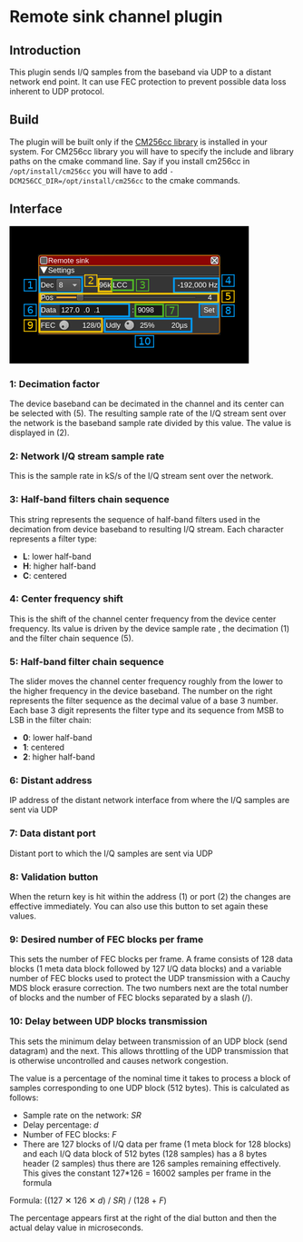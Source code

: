 <h1>Remote sink channel plugin</h1>

<h2>Introduction</h2>

This plugin sends I/Q samples from the baseband via UDP to a distant network end point. It can use FEC protection to prevent possible data loss inherent to UDP protocol.

<h2>Build</h2>

The plugin will be built only if the [CM256cc library](https://github.com/f4exb/cm256cc) is installed in your system. For CM256cc library you will have to specify the include and library paths on the cmake command line. Say if you install cm256cc in `/opt/install/cm256cc` you will have to add `-DCM256CC_DIR=/opt/install/cm256cc` to the cmake commands.

<h2>Interface</h2>

![Remote sink channel plugin GUI](../../../doc/img/RemoteSink.png)

<h3>1: Decimation factor</h3>

The device baseband can be decimated in the channel and its center can be selected with (5). The resulting sample rate of the I/Q stream sent over the network is the baseband sample rate divided by this value. The value is displayed in (2).

<h3>2: Network I/Q stream sample rate</h3>

This is the sample rate in kS/s of the I/Q stream sent over the network.

<h3>3: Half-band filters chain sequence</h3>

This string represents the sequence of half-band filters used in the decimation from device baseband to resulting I/Q stream. Each character represents a filter type:

  - **L**: lower half-band
  - **H**: higher half-band
  - **C**: centered

<h3>4: Center frequency shift</h3>

This is the shift of the channel center frequency from the device center frequency. Its value is driven by the device sample rate , the decimation (1) and the filter chain sequence (5).

<h3>5: Half-band filter chain sequence</h3>

The slider moves the channel center frequency roughly from the lower to the higher frequency in the device baseband. The number on the right represents the filter sequence as the decimal value of a base 3 number. Each base 3 digit represents the filter type and its sequence from MSB to LSB in the filter chain:

  - **0**: lower half-band
  - **1**: centered
  - **2**: higher half-band

<h3>6: Distant address</h2>

IP address of the distant network interface from where the I/Q samples are sent via UDP

<h3>7: Data distant port</h2>

Distant port to which the I/Q samples are sent via UDP

<h3>8: Validation button</h3>

When the return key is hit within the address (1) or port (2) the changes are effective immediately. You can also use this button to set again these values.

<h3>9: Desired number of FEC blocks per frame</h3>

This sets the number of FEC blocks per frame. A frame consists of 128 data blocks (1 meta data block followed by 127 I/Q data blocks) and a variable number of FEC blocks used to protect the UDP transmission with a Cauchy MDS block erasure correction. The two numbers next are the total number of blocks and the number of FEC blocks separated by a slash (/).

<h3>10: Delay between UDP blocks transmission</h3>

This sets the minimum delay between transmission of an UDP block (send datagram) and the next. This allows throttling of the UDP transmission that is otherwise uncontrolled and causes network congestion.

The value is a percentage of the nominal time it takes to process a block of samples corresponding to one UDP block (512 bytes). This is calculated as follows:

  - Sample rate on the network: _SR_
  - Delay percentage: _d_
  - Number of FEC blocks: _F_
  - There are 127 blocks of I/Q data per frame (1 meta block for 128 blocks) and each I/Q data block of 512 bytes (128 samples) has a 8 bytes header (2 samples) thus there are 126 samples remaining effectively. This gives the constant 127*126 = 16002 samples per frame in the formula

Formula: ((127 &#x2715; 126 &#x2715; _d_) / _SR_) / (128 + _F_)

The percentage appears first at the right of the dial button and then the actual delay value in microseconds.